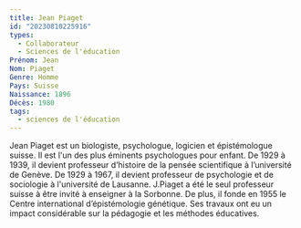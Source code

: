 ```yaml
---
title: Jean Piaget   
id: "20230810225916"
types:
  - Collaborateur
  - Sciences de l'éducation
Prénom: Jean
Nom: Piaget  
Genre: Homme
Pays: Suisse
Naissance: 1896
Décès: 1980
tags:
  - sciences de l'éducation
---
```


Jean Piaget est un biologiste, psychologue, logicien et épistémologue suisse. Il est l'un des plus éminents psychologues pour enfant. De 1929 à 1939, il devient professeur d’histoire de la pensée scientifique à l’université de Genève. De 1929 à 1967, il devient professeur de psychologie et de sociologie à l'université de Lausanne. J.Piaget a été le seul professeur suisse à être invité à enseigner à la Sorbonne. De plus, il fonde en 1955 le Centre international d’épistémologie génétique. Ses travaux ont eu un impact considérable sur la pédagogie et les méthodes éducatives.  
